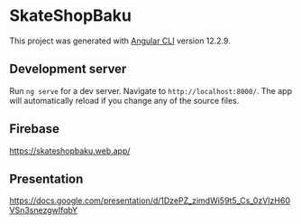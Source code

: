 # SkateShopBaku

This project was generated with [Angular CLI](https://github.com/angular/angular-cli) version 12.2.9.

## Development server

Run `ng serve` for a dev server. Navigate to `http://localhost:8000/`. The app will automatically reload if you change any of the source files.

## Firebase

https://skateshopbaku.web.app/

## Presentation

https://docs.google.com/presentation/d/1DzePZ_zimdWi59t5_Cs_0zVIzH60VSn3snezgwIfqbY
